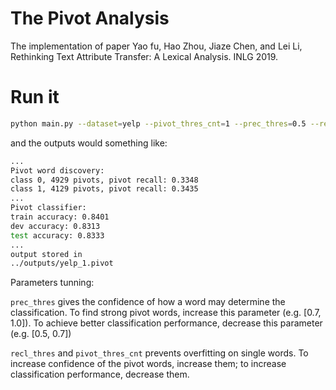 # The Pivot Analysis

The implementation of paper Yao fu, Hao Zhou, Jiaze Chen, and Lei Li, Rethinking Text Attribute Transfer: A Lexical Analysis. INLG 2019. 

# Run it 

```bash
python main.py --dataset=yelp --pivot_thres_cnt=1 --prec_thres=0.5 --recl_thres=0.0
```

and the outputs would something like:

```bash
...
Pivot word discovery:
class 0, 4929 pivots, pivot recall: 0.3348
class 1, 4129 pivots, pivot recall: 0.3435
...
Pivot classifier:
train accuracy: 0.8401
dev accuracy: 0.8313
test accuracy: 0.8333
...
output stored in
../outputs/yelp_1.pivot
```

Parameters tunning:

`prec_thres` gives the confidence of how a word may determine the classification. To find strong pivot words, increase this parameter (e.g. [0.7, 1.0]). To achieve better classification performance, decrease this parameter (e.g. [0.5, 0.7])

`recl_thres` and `pivot_thres_cnt` prevents overfitting on single words. To increase confidence of the pivot words, increase them; to increase classification performance, decrease them.  
